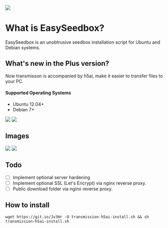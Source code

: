 ![](https://i.imgur.com/xlZ9EfB.png)

# What is EasySeedbox?
EasySeedbox is an unobtrusive seedbox installation script for Ubuntu and Debian systems.

## What's new in the Plus version?
Now transmisson is accompanied by h5ai,
make it easier to transfer files to your PC.

#### Supported Operating Systems
- Ubuntu 12.04+
- Debian 7+

![](http://forthebadge.com/images/badges/certified-snoop-lion.svg)
![](http://forthebadge.com/images/badges/built-with-love.svg)

## Images
![](https://i.imgur.com/Tq5oOH8.png)
![](https://i.imgur.com/MfX2i64.png)

## Todo
- [ ] Implement optional server hardening
- [ ] Implement optional SSL (Let's Encrypt) via nginx reverse proxy.
- [ ] Public download folder via nginx reverse proxy.

## How to install
	wget https://git.io/Jv3Hr -O transmission-h5ai-install.sh && sh transmission-h5ai-install.sh
